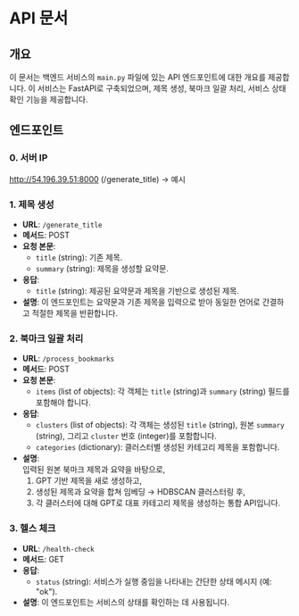 # API 문서

## 개요
이 문서는 백엔드 서비스의 `main.py` 파일에 있는 API 엔드포인트에 대한 개요를 제공합니다. 이 서비스는 FastAPI로 구축되었으며, 제목 생성, 북마크 일괄 처리, 서비스 상태 확인 기능을 제공합니다.

## 엔드포인트
### 0. 서버 IP
http://54.196.39.51:8000 (/generate_title) -> 예시

### 1. 제목 생성
- **URL**: `/generate_title`
- **메서드**: POST
- **요청 본문**:
  - `title` (string): 기존 제목.
  - `summary` (string): 제목을 생성할 요약문.
- **응답**:
  - `title` (string): 제공된 요약문과 제목을 기반으로 생성된 제목.
- **설명**: 이 엔드포인트는 요약문과 기존 제목을 입력으로 받아 동일한 언어로 간결하고 적절한 제목을 반환합니다.

### 2. 북마크 일괄 처리
- **URL**: `/process_bookmarks`
- **메서드**: POST
- **요청 본문**:
  - `items` (list of objects): 각 객체는 `title` (string)과 `summary` (string) 필드를 포함해야 합니다.
- **응답**:
  - `clusters` (list of objects): 각 객체는 생성된 `title` (string), 원본 `summary` (string), 그리고 `cluster` 번호 (integer)를 포함합니다.
  - `categories` (dictionary): 클러스터별 생성된 카테고리 제목을 포함합니다.
- **설명**:  
  입력된 원본 북마크 제목과 요약을 바탕으로,  
  1) GPT 기반 제목을 새로 생성하고,  
  2) 생성된 제목과 요약을 합쳐 임베딩 → HDBSCAN 클러스터링 후,  
  3) 각 클러스터에 대해 GPT로 대표 카테고리 제목을 생성하는 통합 API입니다.

### 3. 헬스 체크
- **URL**: `/health-check`
- **메서드**: GET
- **응답**:
  - `status` (string): 서비스가 실행 중임을 나타내는 간단한 상태 메시지 (예: "ok").
- **설명**: 이 엔드포인트는 서비스의 상태를 확인하는 데 사용됩니다.